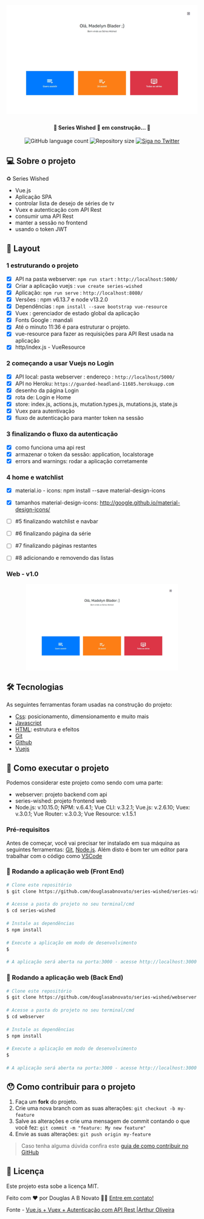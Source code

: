 <h1 align="center">
    <img alt="SeriesWished" title="#SeriesWished" src="./src/assets/tela-1.jpg" />
</h1>

<h4 align="center"> 
	🚧 Series Wished  🚀 em construção... 🚧
</h4> 

<p align="center">
  <img alt="GitHub language count" src="https://img.shields.io/github/languages/count/douglasabnovato/series-wished?color=%2304D361">
  <img alt="Repository size" src="https://img.shields.io/github/repo-size/douglasabnovato/series-wished">
  <a href="https://www.twitter.com/douglasabnovato/">
    <img alt="Siga no Twitter" src="https://img.shields.io/twitter/url?url=https%3A%2F%2Fgithub.com%douglasabnovato%2Fseries-wished">
  </a>
</p>

## 💻 Sobre o projeto

♻️ Series Wished

- Vue.js 
- Aplicação SPA  
- controlar lista de desejo de séries de tv 
- Vuex e autenticação com API Rest
- consumir uma API Rest
- manter a sessão no frontend
- usando o token JWT 
 
## 🎨 Layout

### 1 estruturando o projeto

- [x] API na pasta webserver: `npm run start` : `http://localhost:5000/`
- [x] Criar a aplicação vuejs : `vue create series-wished`
- [x] Aplicação: `npm run serve` : `http://localhost:8080/`
- [x] Versões : npm v6.13.7 e node v13.2.0
- [x] Dependências : `npm install --save bootstrap vue-resource`
- [x] Vuex : gerenciador de estado global da aplicação
- [x] Fonts Google : mandali
- [x] Até o minuto 11:36 é para estruturar o projeto.
- [x] vue-resource para fazer as requisições para API Rest usada na aplicação
- [x] http/index.js - VueResource

### 2 começando a usar Vuejs no Login   

- [x] API local: pasta webserver : endereço : `http://localhost/5000/`
- [x] API no Heroku: `https://guarded-headland-11685.herokuapp.com`
- [x] desenho da página Login
- [x] rota de: Login e Home
- [x] store: index.js, actions.js, mutation.types.js, mutations.js, state.js
- [x] Vuex para autentivação
- [x] fluxo de autenticação para manter token na sessão

### 3 finalizando o fluxo da autenticação

- [x] como funciona uma api rest
- [x] armazenar o token da sessão: application, localstorage
- [x] errors and warnings: rodar a aplicação corretamente

### 4 home e watchlist

- [x] material.io - icons: npm install --save material-design-icons
- [x] tamanhos material-design-icons: http://google.github.io/material-design-icons/


- [ ] #5 finalizando watchlist e navbar
- [ ] #6 finalizando página da série
- [ ] #7 finalizando páginas restantes
- [ ] #8 adicionando e removendo das listas 

### Web - v1.0

<p align="center" style="display: flex; align-items: flex-start; justify-content: center;">
  <img alt="SeriesWished" title="#SeriesWished" src="./src/assets/tela-1.jpg" width="400px">
</p> 

## 🛠 Tecnologias

As seguintes ferramentas foram usadas na construção do projeto:

- [Css][css]: posicionamento, dimensionamento e muito mais
- [Javascript][javascript]
- [HTML][html]: estrutura e efeitos 
- [Git][git]
- [Github][github] 
- [Vuejs][vuejs] 

## 🚀 Como executar o projeto

Podemos considerar este projeto como sendo com uma parte:
- webserver: projeto backend com api
- series-wished: projeto frontend web 
- Node.js: v.10.15.0; NPM: v.6.4.1; Vue CLI: v.3.2.1; Vue.js: v.2.6.10; Vuex: v.3.0.1; Vue Router: v.3.0.3; Vue Resource: v.1.5.1

### Pré-requisitos

Antes de começar, você vai precisar ter instalado em sua máquina as seguintes ferramentas:
[Git](https://git-scm.com), [Node.js][nodejs]. 
Além disto é bom ter um editor para trabalhar com o código como [VSCode][vscode]

### 🧭 Rodando a aplicação web (Front End)

```bash 
# Clone este repositório
$ git clone https://github.com/douglasabnovato/series-wished/series-wished

# Acesse a pasta do projeto no seu terminal/cmd
$ cd series-wished

# Instale as dependências
$ npm install

# Execute a aplicação em modo de desenvolvimento
$  

# A aplicação será aberta na porta:3000 - acesse http://localhost:3000

```

### 🧭 Rodando a aplicação web (Back End)

```bash 
# Clone este repositório
$ git clone https://github.com/douglasabnovato/series-wished/webserver

# Acesse a pasta do projeto no seu terminal/cmd
$ cd webserver

# Instale as dependências
$ npm install

# Execute a aplicação em modo de desenvolvimento
$  

# A aplicação será aberta na porta:3000 - acesse http://localhost:3000

```

## 😯 Como contribuir para o projeto

1. Faça um **fork** do projeto.
2. Crie uma nova branch com as suas alterações: `git checkout -b my-feature`
3. Salve as alterações e crie uma mensagem de commit contando o que você fez: `git commit -m "feature: My new feature"`
4. Envie as suas alterações: `git push origin my-feature`
> Caso tenha alguma dúvida confira este [guia de como contribuir no GitHub](https://github.com/firstcontributions/first-contributions)


## 📝 Licença

Este projeto esta sobe a licença MIT.

Feito com ❤️ por Douglas A B Novato 👋🏽 [Entre em contato!](https://www.linkedin.com/in/douglasabnovato/)

[vuejs]: https://vuejs.org/
[git]: https://git-scm.com/doc
[github]: https://docs.github.com/en
[nodejs]: https://nodejs.org/
[typescript]: https://www.typescriptlang.org/
[expo]: https://expo.io/
[reactjs]: https://reactjs.org
[rn]: https://facebook.github.io/react-native/
[yarn]: https://yarnpkg.com/
[vscode]: https://code.visualstudio.com/
[vceditconfig]: https://marketplace.visualstudio.com/items?itemName=EditorConfig.EditorConfig
[license]: https://opensource.org/licenses/MIT
[vceslint]: https://marketplace.visualstudio.com/items?itemName=dbaeumer.vscode-eslint
[prettier]: https://marketplace.visualstudio.com/items?itemName=esbenp.prettier-vscode
[rs]: https://rocketseat.com.br 
[css]: https://developer.mozilla.org/en-US/docs/Web/CSS 
[html]: https://developer.mozilla.org/en-US/docs/Web/HTML
[javascript]: https://developer.mozilla.org/en-US/docs/Web/JavaScript 

Fonte - [Vue.js + Vuex + Autenticação com API Rest |Arthur Oliveira](https://www.youtube.com/playlist?list=PL7SyCwLzd5juMkMfe36pamqyK_8ugM-l3) 